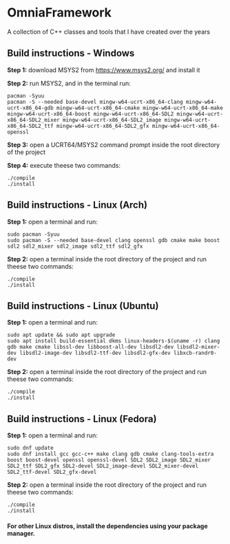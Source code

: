 
# OmniaFramework

A collection of C++ classes and tools that I have created over the years


## Build instructions - Windows
**Step 1:**
download MSYS2 from https://www.msys2.org/ and install it	

**Step 2:**
run MSYS2, and in the terminal run:
```
pacman -Syuu
pacman -S --needed base-devel mingw-w64-ucrt-x86_64-clang mingw-w64-ucrt-x86_64-gdb mingw-w64-ucrt-x86_64-cmake mingw-w64-ucrt-x86_64-make mingw-w64-ucrt-x86_64-boost mingw-w64-ucrt-x86_64-SDL2 mingw-w64-ucrt-x86_64-SDL2_mixer mingw-w64-ucrt-x86_64-SDL2_image mingw-w64-ucrt-x86_64-SDL2_ttf mingw-w64-ucrt-x86_64-SDL2_gfx mingw-w64-ucrt-x86_64-openssl
```

**Step 3:**
open a UCRT64/MSYS2 command prompt inside the root directory of the project

**Step 4:**
execute theese two commands:
```
./compile
./install
```
## Build instructions - Linux (Arch)
**Step 1:**
open a terminal and run:
```
sudo pacman -Syuu
sudo pacman -S --needed base-devel clang openssl gdb cmake make boost sdl2 sdl2_mixer sdl2_image sdl2_ttf sdl2_gfx
```

**Step 2:**
open a terminal inside the root directory of the project and run theese two commands:
```
./compile
./install
```

## Build instructions - Linux (Ubuntu)
**Step 1:**
open a terminal and run:
```
sudo apt update && sudo apt upgrade
sudo apt install build-essential dkms linux-headers-$(uname -r) clang gdb make cmake libssl-dev libboost-all-dev libsdl2-dev libsdl2-mixer-dev libsdl2-image-dev libsdl2-ttf-dev libsdl2-gfx-dev libxcb-randr0-dev
```

**Step 2:**
open a terminal inside the root directory of the project and run theese two commands:
```
./compile
./install
```

## Build instructions - Linux (Fedora)
**Step 1:**
open a terminal and run:
```
sudo dnf update
sudo dnf install gcc gcc-c++ make clang gdb cmake clang-tools-extra boost boost-devel openssl openssl-devel SDL2 SDL2_image SDL2_mixer SDL2_ttf SDL2_gfx SDL2-devel SDL2_image-devel SDL2_mixer-devel SDL2_ttf-devel SDL2_gfx-devel 
```

**Step 2:**
open a terminal inside the root directory of the project and run theese two commands:
```
./compile
./install
```

#### For other Linux distros, install the dependencies using your package manager.	